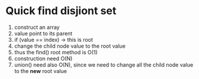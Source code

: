 # Quick find disjiont set
1. construct an array
2. value point to its parent
3. if (value == index) -> this is root
4. change the child node value to the root value
5. thus the find() root method is O(1)
6. construction need O(N)
7. union() need also O(N), since we need to change all the child node value to the **new** root value